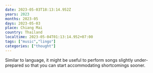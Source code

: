 ```yaml
---
date: 2023-05-03T18:13:14.952Z
years: 2023
months: 2023-05
days: 2023-05-03
place: Chiang Mai
country: Thailand
localtime: 2023-05-04T01:13:14.952+07:00
tags: ["music","lingo"]
categories: ["thought"]
---
```

Similar to language, it might be useful to perform songs slightly under-prepared so that you can start accommodating shortcomings sooner.
